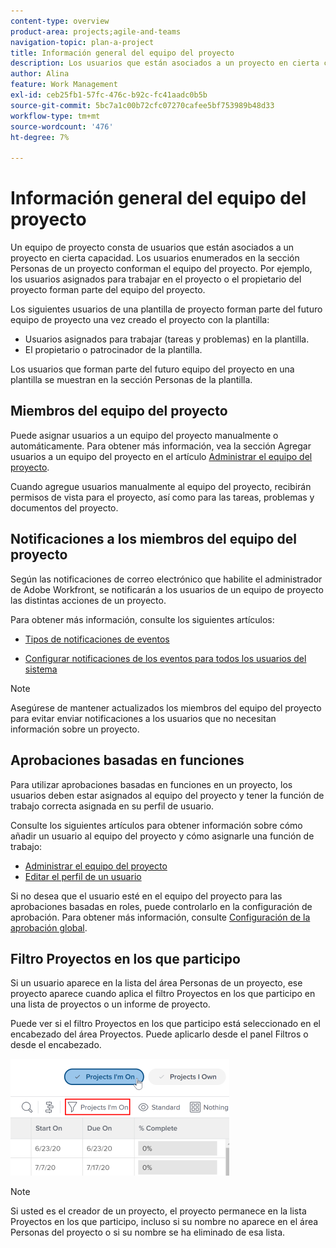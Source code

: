 ```yaml
---
content-type: overview
product-area: projects;agile-and-teams
navigation-topic: plan-a-project
title: Información general del equipo del proyecto
description: Los usuarios que están asociados a un proyecto en cierta capacidad conforman el equipo del proyecto. Los usuarios que aparecen en el área Personas de un proyecto o una plantilla son los usuarios que conforman el equipo del proyecto.
author: Alina
feature: Work Management
exl-id: ceb25fb1-57fc-476c-b92c-fc41aadc0b5b
source-git-commit: 5bc7a1c00b72cfc07270cafee5bf753989b48d33
workflow-type: tm+mt
source-wordcount: '476'
ht-degree: 7%

---
```


# Información general del equipo del proyecto

<!-- Audited: 6/2025 -->

Un equipo de proyecto consta de usuarios que están asociados a un proyecto en cierta capacidad. Los usuarios enumerados en la sección Personas de un proyecto conforman el equipo del proyecto. Por ejemplo, los usuarios asignados para trabajar en el proyecto o el propietario del proyecto forman parte del equipo del proyecto.

Los siguientes usuarios de una plantilla de proyecto forman parte del futuro equipo de proyecto una vez creado el proyecto con la plantilla:

* Usuarios asignados para trabajar (tareas y problemas) en la plantilla.
* El propietario o patrocinador de la plantilla.

Los usuarios que forman parte del futuro equipo del proyecto en una plantilla se muestran en la sección Personas de la plantilla.

## Miembros del equipo del proyecto

Puede asignar usuarios a un equipo del proyecto manualmente o automáticamente. Para obtener más información, vea la sección Agregar usuarios a un equipo del proyecto en el artículo [Administrar el equipo del proyecto](../../../manage-work/projects/planning-a-project/manage-project-team.md).

Cuando agregue usuarios manualmente al equipo del proyecto, recibirán permisos de vista para el proyecto, así como para las tareas, problemas y documentos del proyecto.

## Notificaciones a los miembros del equipo del proyecto

Según las notificaciones de correo electrónico que habilite el administrador de Adobe Workfront, se notificarán a los usuarios de un equipo de proyecto las distintas acciones de un proyecto.

Para obtener más información, consulte los siguientes artículos:

* [Tipos de notificaciones de eventos](/help/quicksilver/administration-and-setup/manage-workfront/emails/event-notifications-available-in-wf.md)

* [Configurar notificaciones de los eventos para todos los usuarios del sistema](../../../administration-and-setup/manage-workfront/emails/configure-event-notifications-for-everyone-in-the-system.md)

>[!NOTE]
>
>Asegúrese de mantener actualizados los miembros del equipo del proyecto para evitar enviar notificaciones a los usuarios que no necesitan información sobre un proyecto.

## Aprobaciones basadas en funciones

Para utilizar aprobaciones basadas en funciones en un proyecto, los usuarios deben estar asignados al equipo del proyecto y tener la función de trabajo correcta asignada en su perfil de usuario.

Consulte los siguientes artículos para obtener información sobre cómo añadir un usuario al equipo del proyecto y cómo asignarle una función de trabajo:

* [Administrar el equipo del proyecto](../../../manage-work/projects/planning-a-project/manage-project-team.md)
* [Editar el perfil de un usuario](../../../administration-and-setup/add-users/create-and-manage-users/edit-a-users-profile.md)

Si no desea que el usuario esté en el equipo del proyecto para las aprobaciones basadas en roles, puede controlarlo en la configuración de aprobación. Para obtener más información, consulte [Configuración de la aprobación global](../../../administration-and-setup/customize-workfront/configure-approval-milestone-processes/establish-approval-settings.md).

## Filtro Proyectos en los que participo

Si un usuario aparece en la lista del área Personas de un proyecto, ese proyecto aparece cuando aplica el filtro Proyectos en los que participo en una lista de proyectos o un informe de proyecto.

Puede ver si el filtro Proyectos en los que participo está seleccionado en el encabezado del área Proyectos. Puede aplicarlo desde el panel Filtros o desde el encabezado.

![](assets/nwe-project-list-buttons-350x187.png)

>[!NOTE]
>
>Si usted es el creador de un proyecto, el proyecto permanece en la lista Proyectos en los que participo, incluso si su nombre no aparece en el área Personas del proyecto o si su nombre se ha eliminado de esa lista.
